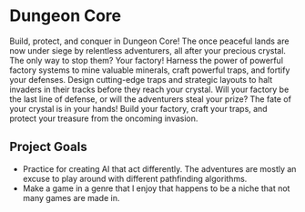 <H1> Dungeon Core </H1>

Build, protect, and conquer in Dungeon Core!
The once peaceful lands are now under siege by relentless adventurers, all after your precious crystal. The only way to stop them? Your factory!
Harness the power of powerful factory systems to mine valuable minerals, craft powerful traps, and fortify your defenses. Design cutting-edge traps and strategic layouts to halt invaders in their tracks before they reach your crystal.
Will your factory be the last line of defense, or will the adventurers steal your prize? The fate of your crystal is in your hands!
Build your factory, craft your traps, and protect your treasure from the oncoming invasion.

<H2> Project Goals </H2>

* Practice for creating AI that act differently. The adventures are mostly an excuse to play around with different pathfinding algorithms.
* Make a game in a genre that I enjoy that happens to be a niche that not many games are made in.
	
	

